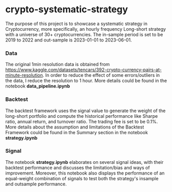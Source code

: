# crypto-systematic-strategy

The purpose of this project is to showcase a systematic strategy in Cryptocurrency, more specifically, an hourly frequency Long-short strategy with a universe of 30+ cryptocurrencies. The in-sample period is set to be 2019 to 2022 and out-sample is 2023-01-01 to 2023-06-01.

### Data
The original 1min resolution data is obtained from https://www.kaggle.com/datasets/tencars/392-crypto-currency-pairs-at-minute-resolution. In order to reduce the effect of some errors/outliers in the data, I reduce the resolution to 1 hour. More details could be found in the notebook **data_pipeline.ipynb**

### Backtest
The backtest framework uses the signal value to generate the weight of the long-short portfolio and compute the historical performance like Sharpe ratio, annual return, and turnover ratio. The trading fee is set to be 0.1%. More details about the assumption and limitations of the Backtest Framework could be found in the Summary section in the notebook **strategy.ipynb**

### Signal
The notebook **strategy.ipynb** elaborates on several signal ideas, with their backtest performance and discusses the limitation/bias and ways of improvement. Moreover, this notebook also displays the performance of an equal-weight combination of signals to test both the strategy's insample and outsample performance. 
